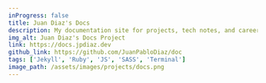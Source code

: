 ```yaml
---
inProgress: false
title: Juan Diaz's Docs
description: My documentation site for projects, tech notes, and career advancement.
img_alt: Juan Diaz's Docs Project
link: https://docs.jpdiaz.dev
github_link: https://github.com/JuanPabloDiaz/doc
tags: ['Jekyll', 'Ruby', 'JS', 'SASS', 'Terminal']
image_path: /assets/images/projects/docs.png
---
```

